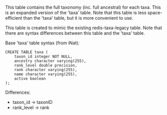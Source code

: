 This table contains the full taxonomy (inc. full ancestral) for each taxa. This is an expanded version of the 'taxa' table.
    Note that this table is less space-efficient than the 'taxa' table, but it is more convenient to use.

This table is created to mimic the existing redis-taxa-legacy table.
Note that there are syntax differences between this table and the 'taxa' table.

Base 'taxa' table syntax (from iNat):
```
CREATE TABLE taxa (
    taxon_id integer NOT NULL,
    ancestry character varying(255),
    rank_level double precision,
    rank character varying(255),
    name character varying(255),
    active boolean
);
```

Differences:
- taxon_id -> taxonID
- rank_level -> rank
